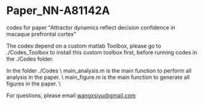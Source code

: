 # Paper_NN-A81142A
codes for paper "Attractor dynamics reflect decision confidence in macaque prefrontal cortex"

The codes depend on a custom matlab Toolbox, please go to ./Codes_Toolbox to install this custom toolbox first, before running codes in the ./Codes folder.

In the folder ./Codes \\
main_analysis.m is the main function to perform all analysis in the paper. \\
main_figure.m is the main function to generate all figures in the paper. \\

For questions, please email wangxsiyu@gmail.com
